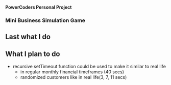 #### PowerCoders Personal Project

### Mini Business Simulation Game

## Last what I do










## What I plan to do

* recursive setTimeout function could be used to make it similar to real life 
  - in regular monthly financial timeframes (40 secs)
  - randomized customers like in real life(3, 7, 11 secs)